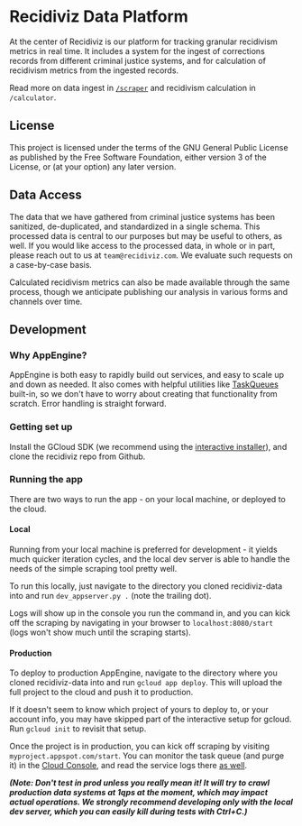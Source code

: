 # Recidiviz Data Platform

At the center of Recidiviz is our platform for tracking granular recidivism metrics in real time. It includes a system
for the ingest of corrections records from different criminal justice systems, and for calculation of recidivism metrics
from the ingested records.

Read more on data ingest in [`/scraper`](./scraper) and recidivism calculation in `/calculator`.

License
-------

This project is licensed under the terms of the GNU General Public License as published by the Free Software Foundation,
either version 3 of the License, or (at your option) any later version.

Data Access
------

The data that we have gathered from criminal justice systems has been sanitized, de-duplicated, and standardized in a
single schema. This processed data is central to our purposes but may be useful to others, as well. If you would like
access to the processed data, in whole or in part, please reach out to us at `team@recidiviz.com`. We evaluate such
requests on a case-by-case basis.

Calculated recidivism metrics can also be made available through the same process, though we anticipate publishing our
analysis in various forms and channels over time.

Development
------

### Why AppEngine?
AppEngine is both easy to rapidly build out services, and easy to scale up and down as needed. It also comes with
helpful utilities like [TaskQueues](https://cloud.google.com/appengine/docs/standard/python/taskqueue/push/) built-in,
so we don't have to worry about creating that functionality from scratch. Error handling is straight forward.

### Getting set up
Install the GCloud SDK (we recommend using the [interactive installer](https://cloud.google.com/sdk/downloads#interactive)),
and clone the recidiviz repo from Github.

### Running the app
There are two ways to run the app - on your local machine, or deployed to the cloud.

#### Local
Running from your local machine is preferred for development - it yields much quicker iteration cycles, and the local
dev server is able to handle the needs of the simple scraping tool pretty well.

To run this locally, just navigate to the directory you cloned recidiviz-data into and run `dev_appserver.py .`
(note the trailing dot).

Logs will show up in the console you run the command in, and you can kick off the scraping by navigating in your browser
to `localhost:8080/start` (logs won't show much until the scraping starts).

#### Production
To deploy to production AppEngine, navigate to the directory where you cloned recidiviz-data into and run
`gcloud app deploy`. This will upload the full project to the cloud and push it to production.

If it doesn't seem to know which project of yours to deploy to, or your account info, you may have skipped part of the
interactive setup for gcloud. Run `gcloud init` to revisit that setup.

Once the project is in production, you can kick off scraping by visiting `myproject.appspot.com/start`. You can monitor
the task queue (and purge it) in the [Cloud Console](https://console.cloud.google.com/appengine/taskqueues?project=recidiviz-123&serviceId=default&tab=PUSH),
and read the service logs there [as well](https://console.cloud.google.com/logs/viewer?project=recidiviz-123&minLogLevel=0&expandAll=false).

**_(Note: Don't test in prod unless you really mean it! It will try to crawl production data systems at 1qps at the
moment, which may impact actual operations. We strongly recommend developing only with the local dev server, which you
can easily kill during tests with Ctrl+C.)_**
